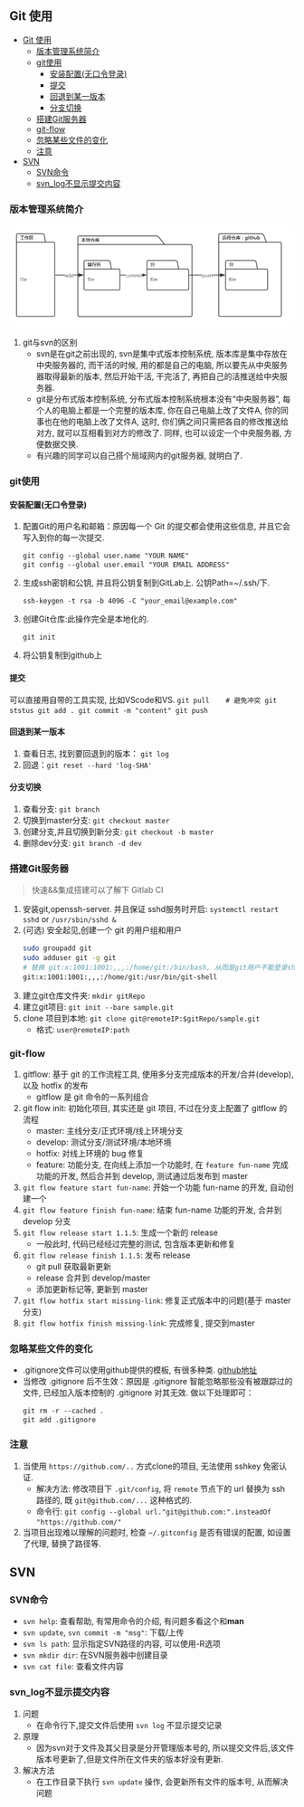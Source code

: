 ## Git 使用

<!-- TOC -->

- [Git 使用](#git-使用)
    - [版本管理系统简介](#版本管理系统简介)
    - [git使用](#git使用)
        - [安装配置(无口令登录)](#安装配置无口令登录)
        - [提交](#提交)
        - [回退到某一版本](#回退到某一版本)
        - [分支切换](#分支切换)
    - [搭建Git服务器](#搭建git服务器)
    - [git-flow](#git-flow)
    - [忽略某些文件的变化](#忽略某些文件的变化)
    - [注意](#注意)
- [SVN](#svn)
    - [SVN命令](#svn命令)
    - [svn_log不显示提交内容](#svn_log不显示提交内容)

<!-- /TOC -->


### 版本管理系统简介
![git结构](./attach/git.png "git结构")
1. git与svn的区别
    - svn是在git之前出现的, svn是集中式版本控制系统, 版本库是集中存放在中央服务器的, 而干活的时候, 用的都是自己的电脑, 所以要先从中央服务器取得最新的版本, 然后开始干活, 干完活了, 再把自己的活推送给中央服务器. 
    - git是分布式版本控制系统, 分布式版本控制系统根本没有“中央服务器”, 每个人的电脑上都是一个完整的版本库, 你在自己电脑上改了文件A, 你的同事也在他的电脑上改了文件A, 这时, 你们俩之间只需把各自的修改推送给对方, 就可以互相看到对方的修改了. 同样, 也可以设定一个中央服务器, 方便数据交换. 
    - 有兴趣的同学可以自己搭个局域网内的git服务器, 就明白了. 

### git使用
#### 安装配置(无口令登录)
1. 配置Git的用户名和邮箱：原因每一个 Git 的提交都会使用这些信息, 并且它会写入到你的每一次提交. 
    ````
    git config --global user.name "YOUR NAME"
    git config --global user.email "YOUR EMAIL ADDRESS"
    ````
2. 生成ssh密钥和公钥, 并且将公钥复制到GitLab上. 公钥Path=~/.ssh/下. 
    ````
    ssh-keygen -t rsa -b 4096 -C "your_email@example.com"
    ````
3. 创建Git仓库:此操作完全是本地化的. 
    ````
    git init
    ````
4. 将公钥复制到github上

#### 提交
可以直接用自带的工具实现, 比如VScode和VS. 
    ````
    git pull    # 避免冲突
    git ststus
    git add .
    git commit -m "content"
    git push
    ````

#### 回退到某一版本
1. 查看日志, 找到要回退到的版本： `git log`
2. 回退：`git reset --hard 'log-SHA'`

#### 分支切换
1. 查看分支: `git branch`
1. 切换到master分支: `git checkout master`
2. 创建分支,并且切换到新分支: `git checkout -b master`
2. 删除dev分支: `git branch -d dev`

### 搭建Git服务器
> 快速&&集成搭建可以了解下 Gitlab CI

1. 安装git,openssh-server. 并且保证 sshd服务时开启: `systemctl restart sshd` or `/usr/sbin/sshd &`
1. (可选) 安全起见,创建一个 git 的用户组和用户
    ```Bash
    sudo groupadd git
    sudo adduser git -g git
    # 替换 git:x:1001:1001:,,,:/home/git:/bin/bash, 从而是git用户不能登录shell
    git:x:1001:1001:,,,:/home/git:/usr/bin/git-shell
    ```
2. 建立git仓库文件夹: `mkdir gitRepo`
2. 建立git项目: `git init --bare sample.git`
3. clone 项目到本地: `git clone git@remoteIP:$gitRepo/sample.git`
    - 格式: `user@remoteIP:path`

### git-flow
1. gitflow: 基于 git 的工作流程工具, 使用多分支完成版本的开发/合并(develop), 以及 hotfix 的发布
    - gitflow 是 git 命令的一系列组合
1. git flow init: 初始化项目, 其实还是 git 项目, 不过在分支上配置了 gitflow 的流程
    - master: 主线分支/正式环境/线上环境分支
    - develop: 测试分支/测试环境/本地环境
    - hotfix: 对线上环境的 bug 修复
    - feature: 功能分支, 在向线上添加一个功能时, 在 `feature fun-name` 完成功能的开发, 然后合并到 develop, 测试通过后发布到 master
2. `git flow feature start fun-name`: 开始一个功能 fun-name 的开发, 自动创建一个
3. `git flow feature finish fun-name`: 结束 fun-name 功能的开发, 合并到 develop 分支
4. `git flow release start 1.1.5`: 生成一个新的 release
    - 一般此时, 代码已经经过完整的测试, 包含版本更新和修复
5. `git flow release finish 1.1.5`: 发布 release
    - git pull 获取最新更新
    - release 合并到 develop/master
    - 添加更新标记等, 更新到 master
6. `git flow hotfix start missing-link`: 修复正式版本中的问题(基于 master 分支)
7. `git flow hotfix finish missing-link`: 完成修复, 提交到master

### 忽略某些文件的变化
- .gitignore文件可以使用github提供的模板, 有很多种类. [github地址](https://github.com/github/gitignore)
- 当修改 .gitignore 后不生效：原因是 .gitignore 智能忽略那些没有被跟踪过的文件, 已经加入版本控制的 .gitignore 对其无效. 做以下处理即可：
    ````
    git rm -r --cached .
    git add .gitignore
    ````
### 注意
1. 当使用 `https://github.com/..` 方式clone的项目, 无法使用 sshkey 免密认证.
    - 解决方法: 修改项目下 `.git/config`, 将 `remote` 节点下的 url 替换为 ssh 路径的, 既 `git@github.com/...` 这种格式的.
    - 命令行: `git config --global url."git@github.com:".insteadOf "https://github.com/"`
2. 当项目出现难以理解的问题时, 检查 `~/.gitconfig` 是否有错误的配置, 如设置了代理, 替换了路径等.

## SVN
### SVN命令
- `svn help`: 查看帮助, 有常用命令的介绍, 有问题多看这个和**man**
- `svn update`, `svn commit -m "msg"`: 下载/上传
- `svn ls path`: 显示指定SVN路径的内容, 可以使用-R选项
- `svn mkdir dir`: 在SVN服务器中创建目录
- `svn cat file`: 查看文件内容

### svn_log不显示提交内容
1. 问题
    - 在命令行下,提交文件后使用 `svn log` 不显示提交记录
2. 原理
    - 因为svn对于文件及其父目录是分开管理版本号的, 所以提交文件后,该文件版本号更新了,但是文件所在文件夹的版本好没有更新.
3. 解决方法
    - 在工作目录下执行 `svn update` 操作, 会更新所有文件的版本号, 从而解决问题